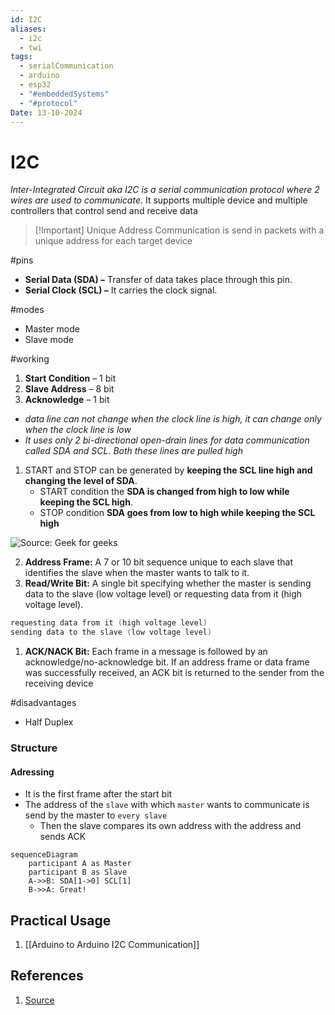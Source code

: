 ```yaml
---
id: I2C
aliases:
  - i2c
  - twi
tags:
  - serialCommunication
  - arduino
  - esp32
  - "#embeddedSystems"
  - "#protocol"
Date: 13-10-2024
---
```


# I2C

_Inter-Integrated Circuit aka I2C is a serial communication protocol where 2 wires are used to communicate_. It supports multiple device and multiple controllers that control send and receive data

> [!Important] Unique Address
> Communication is send in packets with a unique address for each target device

#pins

- **Serial Data (SDA) –** Transfer of data takes place through this pin.
- **Serial Clock (SCL) –** It carries the clock signal.

#modes

- Master mode
- Slave mode

#working

1. **Start Condition** – 1 bit
2. **Slave Address** – 8 bit
3. **Acknowledge** – 1 bit

- _data line can not change when the clock line is high, it can change only when the clock line is low_
- _It uses only 2 bi-directional open-drain lines for data communication called SDA and SCL. Both these lines are pulled high_

1. START and STOP can be generated by **keeping the SCL line high and changing the level of SDA**.
   - START condition the **SDA is changed from high to low while keeping the SCL high**.
   - STOP condition **SDA goes from low to high while keeping the SCL high**

![Source: Geek for geeks](https://media.geeksforgeeks.org/wp-content/uploads/20210126122832/gfg31-300x120.png)

2. **Address Frame:** A 7 or 10 bit sequence unique to each slave that identifies the slave when the master wants to talk to it.
3. **Read/Write Bit:** A single bit specifying whether the master is sending data to the slave (low voltage level) or requesting data from it (high voltage level).

```c
requesting data from it (high voltage level)
sending data to the slave (low voltage level)
```

1. **ACK/NACK Bit:** Each frame in a message is followed by an acknowledge/no-acknowledge bit. If an address frame or data frame was successfully received, an ACK bit is returned to the sender from the receiving device

#disadvantages

- Half Duplex

### Structure

#### Adressing

- It is the first frame after the start bit
- The address of the `slave` with which `master` wants to communicate is send by the master to `every slave`
  - Then the slave compares its own address with the address and sends ACK

```mermaid
sequenceDiagram
    participant A as Master
    participant B as Slave
    A->>B: SDA[1->0] SCL[1]
    B->>A: Great!
```

## Practical Usage

1. [[Arduino to Arduino I2C Communication]]

## References

1. [Source](https://www.geeksforgeeks.org/i2c-communication-protocol/)
